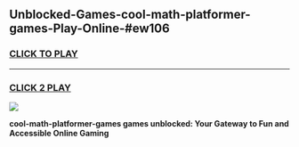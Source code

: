 
## Unblocked-Games-cool-math-platformer-games-Play-Online-#ew106
<h3>
<a href="https://premium.freeplayer.one?title=cool-math-platformer-games&ref=24F">CLICK TO PLAY</a></h3>
<hr>

<h3>
<a href="https://premium.freeplayer.one?title=cool-math-platformer-games&ref=24F">CLICK 2 PLAY</a>
  
</h3>

<a href="https://premium.freeplayer.one?title=cool-math-platformer-games&ref=24F/"><img src="https://clearcache.store/games.png"></a>


**cool-math-platformer-games games unblocked: Your Gateway to Fun and Accessible Online Gaming**
